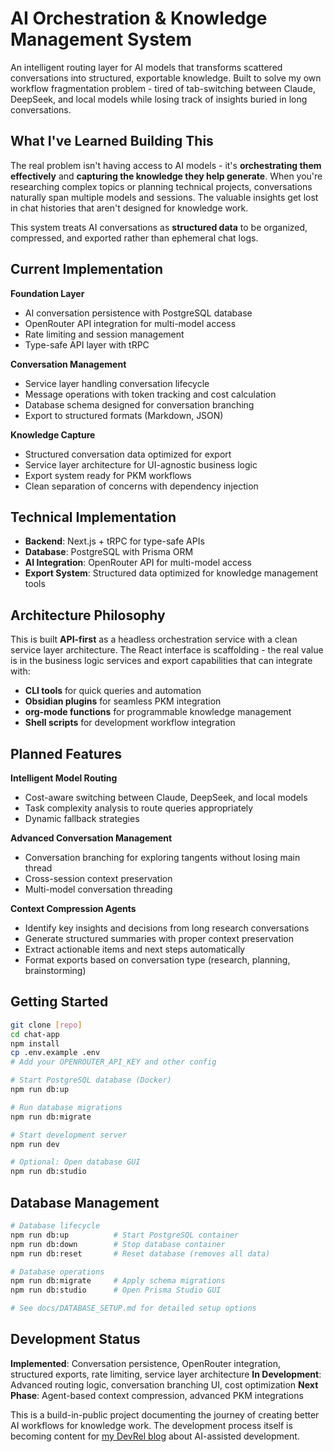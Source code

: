 # AI Orchestration & Knowledge Management System

An intelligent routing layer for AI models that transforms scattered conversations into structured, exportable knowledge. Built to solve my own workflow fragmentation problem - tired of tab-switching between Claude, DeepSeek, and local models while losing track of insights buried in long conversations.

## What I've Learned Building This

The real problem isn't having access to AI models - it's **orchestrating them effectively** and **capturing the knowledge they help generate**. When you're researching complex topics or planning technical projects, conversations naturally span multiple models and sessions. The valuable insights get lost in chat histories that aren't designed for knowledge work.

This system treats AI conversations as **structured data** to be organized, compressed, and exported rather than ephemeral chat logs.

## Current Implementation

**Foundation Layer**

- AI conversation persistence with PostgreSQL database
- OpenRouter API integration for multi-model access
- Rate limiting and session management
- Type-safe API layer with tRPC

**Conversation Management**

- Service layer handling conversation lifecycle
- Message operations with token tracking and cost calculation
- Database schema designed for conversation branching
- Export to structured formats (Markdown, JSON)

**Knowledge Capture**

- Structured conversation data optimized for export
- Service layer architecture for UI-agnostic business logic
- Export system ready for PKM workflows
- Clean separation of concerns with dependency injection

## Technical Implementation

- **Backend**: Next.js + tRPC for type-safe APIs
- **Database**: PostgreSQL with Prisma ORM
- **AI Integration**: OpenRouter API for multi-model access
- **Export System**: Structured data optimized for knowledge management tools

## Architecture Philosophy

This is built **API-first** as a headless orchestration service with a clean service layer architecture. The React interface is scaffolding - the real value is in the business logic services and export capabilities that can integrate with:

- **CLI tools** for quick queries and automation
- **Obsidian plugins** for seamless PKM integration
- **org-mode functions** for programmable knowledge management
- **Shell scripts** for development workflow integration

## Planned Features

**Intelligent Model Routing**

- Cost-aware switching between Claude, DeepSeek, and local models
- Task complexity analysis to route queries appropriately
- Dynamic fallback strategies

**Advanced Conversation Management**

- Conversation branching for exploring tangents without losing main thread
- Cross-session context preservation
- Multi-model conversation threading

**Context Compression Agents**

- Identify key insights and decisions from long research conversations
- Generate structured summaries with proper context preservation
- Extract actionable items and next steps automatically
- Format exports based on conversation type (research, planning, brainstorming)

## Getting Started

```bash
git clone [repo]
cd chat-app
npm install
cp .env.example .env
# Add your OPENROUTER_API_KEY and other config

# Start PostgreSQL database (Docker)
npm run db:up

# Run database migrations
npm run db:migrate

# Start development server
npm run dev

# Optional: Open database GUI
npm run db:studio
```

## Database Management

```bash
# Database lifecycle
npm run db:up          # Start PostgreSQL container
npm run db:down        # Stop database container
npm run db:reset       # Reset database (removes all data)

# Database operations
npm run db:migrate     # Apply schema migrations
npm run db:studio      # Open Prisma Studio GUI

# See docs/DATABASE_SETUP.md for detailed setup options
```

## Development Status

**Implemented**: Conversation persistence, OpenRouter integration, structured exports, rate limiting, service layer architecture
**In Development**: Advanced routing logic, conversation branching UI, cost optimization
**Next Phase**: Agent-based context compression, advanced PKM integrations

This is a build-in-public project documenting the journey of creating better AI workflows for knowledge work. The development process itself is becoming content for [my DevRel blog](https://the-hacker-screen.ghost.io) about AI-assisted development.
